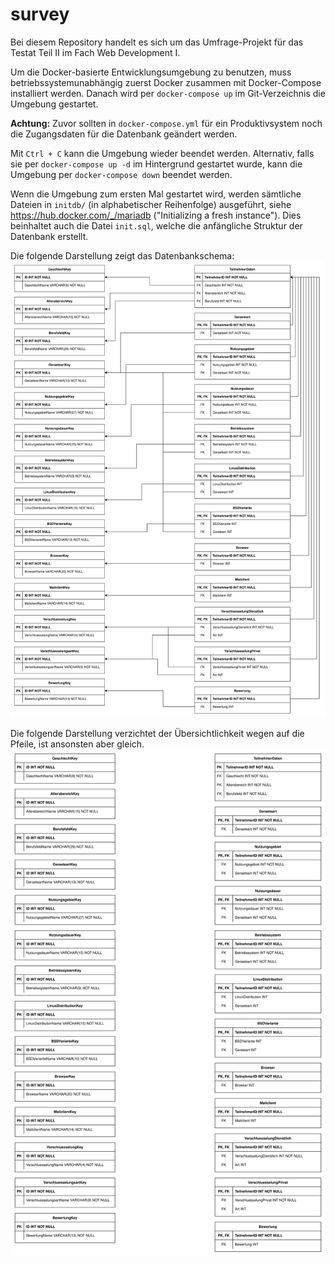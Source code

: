 # survey
Bei diesem Repository handelt es sich um das Umfrage-Projekt für das Testat Teil II im Fach Web Development I.

Um die Docker-basierte Entwicklungsumgebung zu benutzen, muss betriebssystemunabhängig zuerst Docker zusammen mit Docker-Compose installiert werden.
Danach wird per ```docker-compose up``` im Git-Verzeichnis die Umgebung gestartet.

**Achtung:** Zuvor sollten in ```docker-compose.yml``` für ein Produktivsystem noch die Zugangsdaten für die Datenbank geändert werden.

Mit ```Ctrl + C``` kann die Umgebung wieder beendet werden.
Alternativ, falls sie per ```docker-compose up -d``` im Hintergrund gestartet wurde, kann die Umgebung per ```docker-compose down``` beendet werden.

Wenn die Umgebung zum ersten Mal gestartet wird, werden sämtliche Dateien in ```initdb/``` (in alphabetischer Reihenfolge) ausgeführt, siehe https://hub.docker.com/_/mariadb ("Initializing a fresh instance"). Dies beinhaltet auch die Datei ```init.sql```, welche die anfängliche Struktur der Datenbank erstellt.

Die folgende Darstellung zeigt das Datenbankschema: \
![survey](./survey.svg)

Die folgende Darstellung verzichtet der Übersichtlichkeit wegen auf die Pfeile, ist ansonsten aber gleich. \
![survey ohne Pfeile](./survey_ohnePfeile.svg)